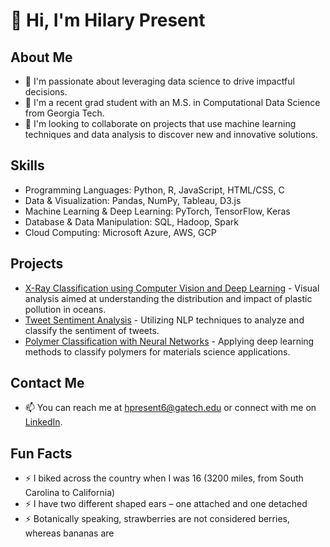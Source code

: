 # 👋 Hi, I'm Hilary Present

## About Me
- 👀 I'm passionate about leveraging data science to drive impactful decisions.
- 🌱 I'm a recent grad student with an M.S. in Computational Data Science from Georgia Tech. 
- 💞️ I'm looking to collaborate on projects that use machine learning techniques and data analysis to discover new and innovative solutions.

## Skills
- Programming Languages: Python, R, JavaScript, HTML/CSS, C
- Data & Visualization: Pandas, NumPy, Tableau, D3.js
- Machine Learning & Deep Learning: PyTorch, TensorFlow, Keras
- Database & Data Manipulation: SQL, Hadoop, Spark
- Cloud Computing: Microsoft Azure, AWS, GCP

## Projects
- [X-Ray Classification using Computer Vision and Deep Learning](https://github.com/hilpresent/CS6476_Project) - Visual analysis aimed at understanding the distribution and impact of plastic pollution in oceans.
- [Tweet Sentiment Analysis](#) - Utilizing NLP techniques to analyze and classify the sentiment of tweets.
- [Polymer Classification with Neural Networks](#) - Applying deep learning methods to classify polymers for materials science applications. 

## Contact Me
- 📫 You can reach me at [hpresent6@gatech.edu](mailto:hpresent6@gatech.edu) or connect with me on [LinkedIn](https://www.linkedin.com/in/hilarypresent).

## Fun Facts 
- ⚡ I biked across the country when I was 16 (3200 miles, from South Carolina to California)
- ⚡ I have two different shaped ears – one attached and one detached
- ⚡ Botanically speaking, strawberries are not considered berries, whereas bananas are
